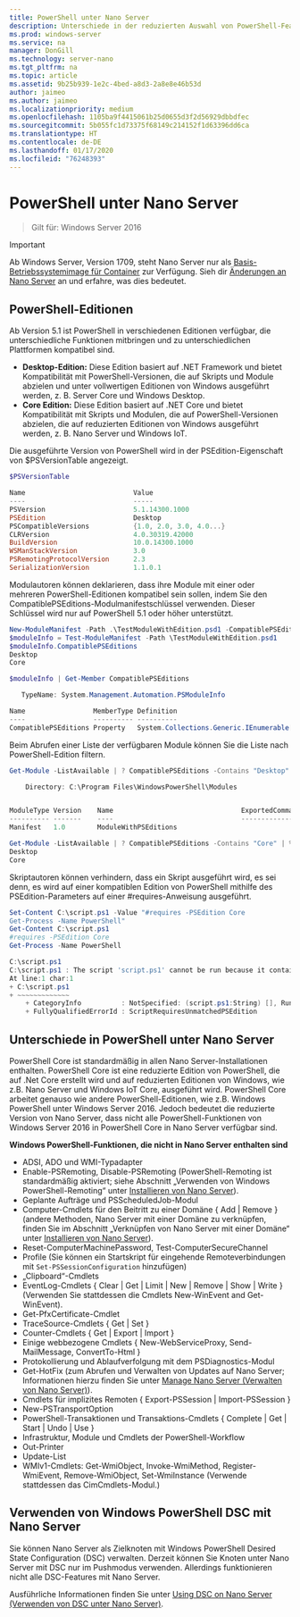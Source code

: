 ```yaml
---
title: PowerShell unter Nano Server
description: Unterschiede in der reduzierten Auswahl von PowerShell-Features unter Nano Server
ms.prod: windows-server
ms.service: na
manager: DonGill
ms.technology: server-nano
ms.tgt_pltfrm: na
ms.topic: article
ms.assetid: 9b25b939-1e2c-4bed-a8d3-2a8e8e46b53d
author: jaimeo
ms.author: jaimeo
ms.localizationpriority: medium
ms.openlocfilehash: 1105ba9f4415061b25d0655d3f2d56929dbbdfec
ms.sourcegitcommit: 5b055fc1d73375f68149c214152f1d63396dd6ca
ms.translationtype: HT
ms.contentlocale: de-DE
ms.lasthandoff: 01/17/2020
ms.locfileid: "76248393"
---
```

# <a name="powershell-on-nano-server"></a>PowerShell unter Nano Server

> Gilt für: Windows Server 2016

> [!IMPORTANT]
> Ab Windows Server, Version 1709, steht Nano Server nur als [Basis-Betriebssystemimage für Container](/virtualization/windowscontainers/quick-start/using-insider-container-images#install-base-container-image) zur Verfügung. Sieh dir [Änderungen an Nano Server](nano-in-semi-annual-channel.md) an und erfahre, was dies bedeutet.

## <a name="powershell-editions"></a>PowerShell-Editionen

Ab Version 5.1 ist PowerShell in verschiedenen Editionen verfügbar, die unterschiedliche Funktionen mitbringen und zu unterschiedlichen Plattformen kompatibel sind.

- **Desktop-Edition:** Diese Edition basiert auf .NET Framework und bietet Kompatibilität mit PowerShell-Versionen, die auf Skripts und Module abzielen und unter vollwertigen Editionen von Windows ausgeführt werden, z. B. Server Core und Windows Desktop.
- **Core Edition:** Diese Edition basiert auf .NET Core und bietet Kompatibilität mit Skripts und Modulen, die auf PowerShell-Versionen abzielen, die auf reduzierten Editionen von Windows ausgeführt werden, z. B. Nano Server und Windows IoT.

Die ausgeführte Version von PowerShell wird in der PSEdition-Eigenschaft von $PSVersionTable angezeigt.
```powershell
$PSVersionTable

Name                           Value
----                           -----
PSVersion                      5.1.14300.1000
PSEdition                      Desktop
PSCompatibleVersions           {1.0, 2.0, 3.0, 4.0...}
CLRVersion                     4.0.30319.42000
BuildVersion                   10.0.14300.1000
WSManStackVersion              3.0
PSRemotingProtocolVersion      2.3
SerializationVersion           1.1.0.1
```

Modulautoren können deklarieren, dass ihre Module mit einer oder mehreren PowerShell-Editionen kompatibel sein sollen, indem Sie den CompatiblePSEditions-Modulmanifestschlüssel verwenden. Dieser Schlüssel wird nur auf PowerShell 5.1 oder höher unterstützt.
```powershell
New-ModuleManifest -Path .\TestModuleWithEdition.psd1 -CompatiblePSEditions Desktop,Core -PowerShellVersion 5.1
$moduleInfo = Test-ModuleManifest -Path \TestModuleWithEdition.psd1
$moduleInfo.CompatiblePSEditions
Desktop
Core

$moduleInfo | Get-Member CompatiblePSEditions

   TypeName: System.Management.Automation.PSModuleInfo

Name                 MemberType Definition
----                 ---------- ----------
CompatiblePSEditions Property   System.Collections.Generic.IEnumerable[string] CompatiblePSEditions {get;}

```
Beim Abrufen einer Liste der verfügbaren Module können Sie die Liste nach PowerShell-Edition filtern.
```powershell
Get-Module -ListAvailable | ? CompatiblePSEditions -Contains "Desktop"

    Directory: C:\Program Files\WindowsPowerShell\Modules


ModuleType Version    Name                                ExportedCommands
---------- -------    ----                                ----------------
Manifest   1.0        ModuleWithPSEditions

Get-Module -ListAvailable | ? CompatiblePSEditions -Contains "Core" | % CompatiblePSEditions
Desktop
Core

```
Skriptautoren können verhindern, dass ein Skript ausgeführt wird, es sei denn, es wird auf einer kompatiblen Edition von PowerShell mithilfe des PSEdition-Parameters auf einer #requires-Anweisung ausgeführt.
```powershell
Set-Content C:\script.ps1 -Value "#requires -PSEdition Core
Get-Process -Name PowerShell"
Get-Content C:\script.ps1
#requires -PSEdition Core
Get-Process -Name PowerShell

C:\script.ps1
C:\script.ps1 : The script 'script.ps1' cannot be run because it contained a "#requires" statement for PowerShell editions 'Core'. The edition of PowerShell that is required by the script does not match the currently running PowerShell Desktop edition.
At line:1 char:1
+ C:\script.ps1
+ ~~~~~~~~~~~~~
    + CategoryInfo          : NotSpecified: (script.ps1:String) [], RuntimeException
    + FullyQualifiedErrorId : ScriptRequiresUnmatchedPSEdition
```

## <a name="differences-in-powershell-on-nano-server"></a>Unterschiede in PowerShell unter Nano Server
PowerShell Core ist standardmäßig in allen Nano Server-Installationen enthalten. PowerShell Core ist eine reduzierte Edition von PowerShell, die auf .Net Core erstellt wird und auf reduzierten Editionen von Windows, wie z.B. Nano Server und Windows IoT Core, ausgeführt wird. PowerShell Core arbeitet genauso wie andere PowerShell-Editionen, wie z.B. Windows PowerShell unter Windows Server 2016. Jedoch bedeutet die reduzierte Version von Nano Server, dass nicht alle PowerShell-Funktionen von Windows Server 2016 in PowerShell Core in Nano Server verfügbar sind.


**Windows PowerShell-Funktionen, die nicht in Nano Server enthalten sind**
* ADSI, ADO und WMI-Typadapter
* Enable-PSRemoting, Disable-PSRemoting (PowerShell-Remoting ist standardmäßig aktiviert; siehe Abschnitt „Verwenden von Windows PowerShell-Remoting“ unter [Installieren von Nano Server](Getting-Started-with-Nano-Server.md)).
* Geplante Aufträge und PSScheduledJob-Modul
* Computer-Cmdlets für den Beitritt zu einer Domäne { Add | Remove } (andere Methoden, Nano Server mit einer Domäne zu verknüpfen, finden Sie im Abschnitt „Verknüpfen von Nano Server mit einer Domäne“ unter [Installieren von Nano Server](Getting-Started-with-Nano-Server.md)).
* Reset-ComputerMachinePassword, Test-ComputerSecureChannel
* Profile (Sie können ein Startskript für eingehende Remoteverbindungen mit `Set-PSSessionConfiguration` hinzufügen)
* „Clipboard“-Cmdlets
* EventLog-Cmdlets { Clear | Get | Limit | New | Remove | Show | Write } (Verwenden Sie stattdessen die Cmdlets New-WinEvent and Get-WinEvent).
* Get-PfxCertificate-Cmdlet
* TraceSource-Cmdlets { Get | Set }
* Counter-Cmdlets { Get | Export | Import }
* Einige webbezogene Cmdlets { New-WebServiceProxy, Send-MailMessage, ConvertTo-Html }
* Protokollierung und Ablaufverfolgung mit dem PSDiagnostics-Modul
* Get-HotFix (zum Abrufen und Verwalten von Updates auf Nano Server; Informationen hierzu finden Sie unter [Manage Nano Server (Verwalten von Nano Server)](Manage-Nano-Server.md)).
* Cmdlets für implizites Remoten { Export-PSSession | Import-PSSession }
* New-PSTransportOption
* PowerShell-Transaktionen und Transaktions-Cmdlets { Complete | Get | Start | Undo | Use }
* Infrastruktur, Module und Cmdlets der PowerShell-Workflow
* Out-Printer
* Update-List
* WMIv1-Cmdlets: Get-WmiObject, Invoke-WmiMethod, Register-WmiEvent, Remove-WmiObject, Set-WmiInstance (Verwende stattdessen das CimCmdlets-Modul.)

## <a name="using-windows-powershell-desired-state-configuration-with-nano-server"></a>Verwenden von Windows PowerShell DSC mit Nano Server

Sie können Nano Server als Zielknoten mit Windows PowerShell Desired State Configuration (DSC) verwalten. Derzeit können Sie Knoten unter Nano Server mit DSC nur im Pushmodus verwenden. Allerdings funktionieren nicht alle DSC-Features mit Nano Server.

Ausführliche Informationen finden Sie unter [Using DSC on Nano Server (Verwenden von DSC unter Nano Server)](https://docs.microsoft.com/powershell/scripting/dsc/getting-started/nanodsc).

